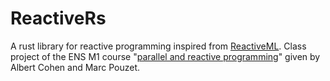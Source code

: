 # ReactiveRs
A rust library for reactive programming inspired from [ReactiveML](http://rml.lri.fr/).
Class project of the ENS M1 course "[parallel and reactive programming](http://www.di.ens.fr/~pouzet/cours/parallele_et_reactif/)" given by Albert Cohen and Marc Pouzet.
